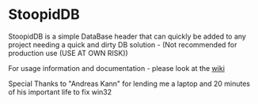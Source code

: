 # StoopidDB

StoopidDB is a simple DataBase header that can quickly be added to any project needing a quick and dirty DB solution - (Not recommended for production use (USE AT OWN RISK))<br>


For usage information and documentation - please look at the [wiki](https://github.com/AnzoDK/StoopidDB/wiki)

Special Thanks to "Andreas Kann" for lending me a laptop and 20 minutes of his important life to fix win32
